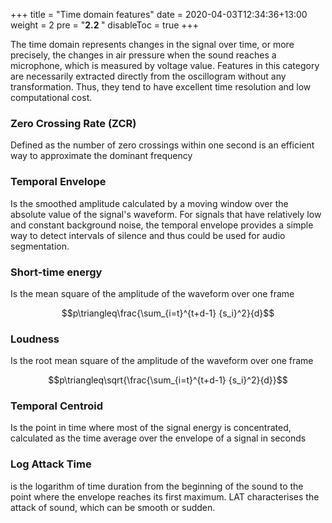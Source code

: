 +++
title = "Time domain features"
date = 2020-04-03T12:34:36+13:00
weight = 2
pre = "<b>2.2 </b>"
disableToc = true
+++

The time domain represents changes in the signal over time, or more precisely, the changes in air pressure when the sound reaches a microphone, which is measured by voltage value. Features in this category are necessarily extracted directly from the oscillogram without any transformation. Thus, they tend to have excellent time resolution and low computational cost.

### Zero Crossing Rate (ZCR)
Defined as the number of zero crossings within one second is an efficient way to approximate the dominant frequency


### Temporal Envelope
Is the smoothed amplitude calculated by a moving window over the absolute value of the signal's waveform. For signals that have relatively low and constant background noise, the temporal envelope provides a simple way to detect intervals of silence and thus could be used for audio segmentation.

### Short-time energy
Is the mean square of the amplitude of the waveform over one frame

$$p\triangleq\frac{\sum_{i=t}^{t+d-1} {s_i}^2}{d}$$

### Loudness
Is the root mean square of the amplitude of the waveform over one frame

$$p\triangleq\sqrt{\frac{\sum_{i=t}^{t+d-1} {s_i}^2}{d}}$$

### Temporal Centroid
Is the point in time where most of the signal energy is concentrated, calculated as the time average over the envelope of a signal in seconds

### Log Attack Time
is the logarithm of time duration from the beginning of the sound to the point where the envelope reaches its first maximum. LAT characterises the attack of sound, which can be smooth or sudden.